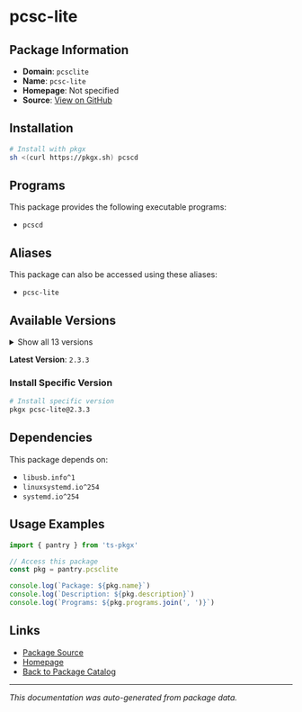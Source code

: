 # pcsc-lite

>

## Package Information

- **Domain**: `pcsclite`
- **Name**: `pcsc-lite`
- **Homepage**: Not specified
- **Source**: [View on GitHub](https://github.com/pkgxdev/pantry/tree/main/projects/pcsclite.apdu.fr/package.yml)

## Installation

```bash
# Install with pkgx
sh <(curl https://pkgx.sh) pcscd
```

## Programs

This package provides the following executable programs:

- `pcscd`

## Aliases

This package can also be accessed using these aliases:

- `pcsc-lite`

## Available Versions

<details>
<summary>Show all 13 versions</summary>

- `2.3.3`, `2.3.2`, `2.3.1`, `2.3.0`, `2.2.3`
- `2.2.2`, `2.2.1`, `2.2.0`, `2.1.0`, `2.0.3`
- `2.0.2`, `2.0.1`, `2.0.0`

</details>

**Latest Version**: `2.3.3`

### Install Specific Version

```bash
# Install specific version
pkgx pcsc-lite@2.3.3
```

## Dependencies

This package depends on:

- `libusb.info^1`
- `linuxsystemd.io^254`
- `systemd.io^254`

## Usage Examples

```typescript
import { pantry } from 'ts-pkgx'

// Access this package
const pkg = pantry.pcsclite

console.log(`Package: ${pkg.name}`)
console.log(`Description: ${pkg.description}`)
console.log(`Programs: ${pkg.programs.join(', ')}`)
```

## Links

- [Package Source](https://github.com/pkgxdev/pantry/tree/main/projects/pcsclite.apdu.fr/package.yml)
- [Homepage](#)
- [Back to Package Catalog](../package-catalog.md)

---

*This documentation was auto-generated from package data.*
